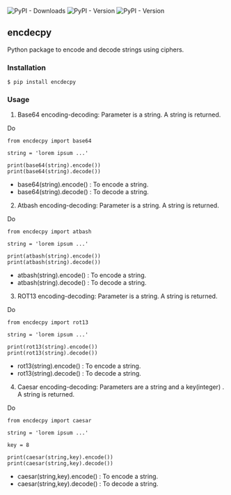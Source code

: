 ![PyPI - Downloads](https://img.shields.io/pypi/dm/encdecpy.svg) ![PyPI - Version](https://img.shields.io/pypi/v/encdecpy.svg) ![PyPI - Version](https://img.shields.io/pypi/l/encdecpy.svg)      

## encdecpy
Python package to encode and decode strings using ciphers.

### Installation

```
$ pip install encdecpy
```

### Usage

1. Base64 encoding-decoding: Parameter is a string. A string is returned.

Do

```
from encdecpy import base64

string = 'lorem ipsum ...'

print(base64(string).encode())
print(base64(string).decode())
```

* base64(string).encode() : To encode a string.
* base64(string).decode() : To decode a string.

2. Atbash encoding-decoding: Parameter is a string. A string is returned.

Do 

```
from encdecpy import atbash

string = 'lorem ipsum ...'

print(atbash(string).encode())
print(atbash(string).decode())
```

* atbash(string).encode() : To encode a string.
* atbash(string).decode() : To decode a string.

3. ROT13 encoding-decoding: Parameter is a string. A string is returned.

Do 

```
from encdecpy import rot13

string = 'lorem ipsum ...'

print(rot13(string).encode())
print(rot13(string).decode())
```

* rot13(string).encode() : To encode a string.
* rot13(string).decode() : To decode a string.

4. Caesar encoding-decoding: Parameters are a string and a key(integer) . A string is returned.

Do 

```
from encdecpy import caesar

string = 'lorem ipsum ...'

key = 8

print(caesar(string,key).encode())
print(caesar(string,key).decode())
```

* caesar(string,key).encode() : To encode a string.
* caesar(string,key).decode() : To decode a string.
